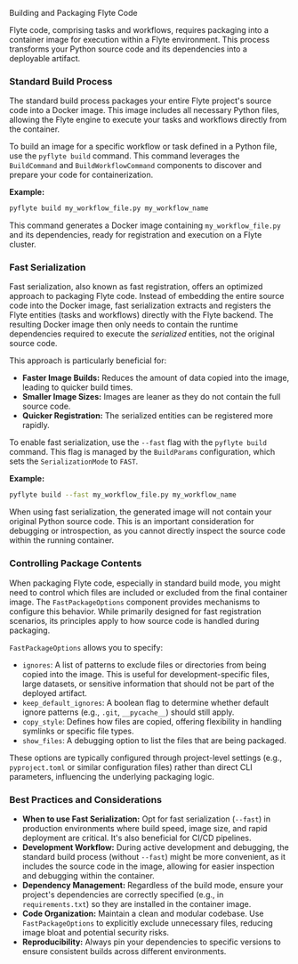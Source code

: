 
<!--
help_text: ''
key: summary_building_and_packaging_flyte_code_f023b80e-c599-4f31-a38a-45bb8c149f6c
modules:
- flytekit.clis.sdk_in_container.build
- flytekit.clis.sdk_in_container.serialize
- flytekit.tools.fast_registration
questions_to_answer: []
type: summary

-->
Building and Packaging Flyte Code

Flyte code, comprising tasks and workflows, requires packaging into a container image for execution within a Flyte environment. This process transforms your Python source code and its dependencies into a deployable artifact.

### Standard Build Process

The standard build process packages your entire Flyte project's source code into a Docker image. This image includes all necessary Python files, allowing the Flyte engine to execute your tasks and workflows directly from the container.

To build an image for a specific workflow or task defined in a Python file, use the `pyflyte build` command. This command leverages the `BuildCommand` and `BuildWorkflowCommand` components to discover and prepare your code for containerization.

**Example:**

```bash
pyflyte build my_workflow_file.py my_workflow_name
```

This command generates a Docker image containing `my_workflow_file.py` and its dependencies, ready for registration and execution on a Flyte cluster.

### Fast Serialization

Fast serialization, also known as fast registration, offers an optimized approach to packaging Flyte code. Instead of embedding the entire source code into the Docker image, fast serialization extracts and registers the Flyte entities (tasks and workflows) directly with the Flyte backend. The resulting Docker image then only needs to contain the runtime dependencies required to execute the *serialized* entities, not the original source code.

This approach is particularly beneficial for:
*   **Faster Image Builds:** Reduces the amount of data copied into the image, leading to quicker build times.
*   **Smaller Image Sizes:** Images are leaner as they do not contain the full source code.
*   **Quicker Registration:** The serialized entities can be registered more rapidly.

To enable fast serialization, use the `--fast` flag with the `pyflyte build` command. This flag is managed by the `BuildParams` configuration, which sets the `SerializationMode` to `FAST`.

**Example:**

```bash
pyflyte build --fast my_workflow_file.py my_workflow_name
```

When using fast serialization, the generated image will not contain your original Python source code. This is an important consideration for debugging or introspection, as you cannot directly inspect the source code within the running container.

### Controlling Package Contents

When packaging Flyte code, especially in standard build mode, you might need to control which files are included or excluded from the final container image. The `FastPackageOptions` component provides mechanisms to configure this behavior. While primarily designed for fast registration scenarios, its principles apply to how source code is handled during packaging.

`FastPackageOptions` allows you to specify:
*   `ignores`: A list of patterns to exclude files or directories from being copied into the image. This is useful for development-specific files, large datasets, or sensitive information that should not be part of the deployed artifact.
*   `keep_default_ignores`: A boolean flag to determine whether default ignore patterns (e.g., `.git`, `__pycache__`) should still apply.
*   `copy_style`: Defines how files are copied, offering flexibility in handling symlinks or specific file types.
*   `show_files`: A debugging option to list the files that are being packaged.

These options are typically configured through project-level settings (e.g., `pyproject.toml` or similar configuration files) rather than direct CLI parameters, influencing the underlying packaging logic.

### Best Practices and Considerations

*   **When to use Fast Serialization:** Opt for fast serialization (`--fast`) in production environments where build speed, image size, and rapid deployment are critical. It's also beneficial for CI/CD pipelines.
*   **Development Workflow:** During active development and debugging, the standard build process (without `--fast`) might be more convenient, as it includes the source code in the image, allowing for easier inspection and debugging within the container.
*   **Dependency Management:** Regardless of the build mode, ensure your project's dependencies are correctly specified (e.g., in `requirements.txt`) so they are installed in the container image.
*   **Code Organization:** Maintain a clean and modular codebase. Use `FastPackageOptions` to explicitly exclude unnecessary files, reducing image bloat and potential security risks.
*   **Reproducibility:** Always pin your dependencies to specific versions to ensure consistent builds across different environments.
<!--
key: summary_building_and_packaging_flyte_code_f023b80e-c599-4f31-a38a-45bb8c149f6c
type: summary_end

-->
<!--
code_unit: flytekit.clis.sdk_in_container.build.BuildCommand
code_unit_type: class
help_text: ''
key: example_4fab25f2-d504-4520-a06b-d716b2456be3
type: example

-->
<!--
code_unit: flytekit.clis.sdk_in_container.build.BuildWorkflowCommand
code_unit_type: class
help_text: ''
key: example_361bb27c-0f96-44ca-a3ba-e6483c241d97
type: example

-->
<!--
code_unit: flytekit.clis.sdk_in_container.serialize.SerializationMode
code_unit_type: class
help_text: ''
key: example_4d7a0754-a805-480e-9ff4-2ef84300ee00
type: example

-->
<!--
code_unit: flytekit.tools.fast_registration.FastPackageOptions
code_unit_type: class
help_text: ''
key: example_d0ab3212-ae50-475d-9f0d-e9cf40d2735c
type: example

-->